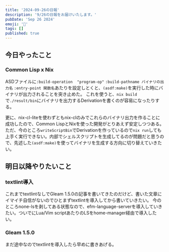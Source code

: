 ```yaml
---
title: '2024-09-26の日報'
description: '9/26の日報をお届けいたします。'
pubDate: 'Sep 26 2024'
emoji: '🦊'
tags: []
published: true
---
```


## 今日やったこと

### Common Lisp x Nix

ASDファイルに`:build-operation  "program-op"` `:build-pathname バイナリの出力名`
`:entry-point 関数名`あたりを設定しとくと、`(asdf:make)`を実行した時にバイナリが出力されることを突き止めた。
これを使うと、`nix build`で`./result/bin`にバイナリを出力するDerivationを書くのが容易になったりする。

更に、nix-cl-liteを使わずともnix-clのみでこれらのバイナリ出力を作ることに成功したので、Common
LispとNixを使った開発がとりあえず安定しつつある。
ただ、今のところ`writeScriptBin`でDerivationを作っているので`nix run`しても上手く実行できない。内部でシェルスクリプトを生成してるのが問題だと思うので、先述した`(asdf:make)`を使ってバイナリを生成する方向に切り替えていきたい。

## 明日以降やりたいこと

### textlint導入

これまでtextlintなしでGleam
1.5.0の記事を書いてきたのだけど、書いた文章にイマイチ自信がないのでひとまずtextlintを導入してから書いていきたい。
今のところnone-lsを剥してある状態なので、efm-language-serverを導入していきたい。ついでにLua/Vim
scriptあたりのLSをhome-manager経由で導入したい。

### Gleam 1.5.0

まだ途中なのでtextlintを導入したら早めに書きあげる。
